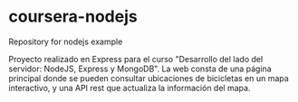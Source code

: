 # coursera-nodejs
Repository for nodejs example

Proyecto realizado en Express para el curso "Desarrollo del lado del servidor: NodeJS, Express y MongoDB".
La web consta de una página principal donde se pueden consultar ubicaciones de bicicletas en un mapa interactivo, y una API rest que actualiza la información del mapa.
